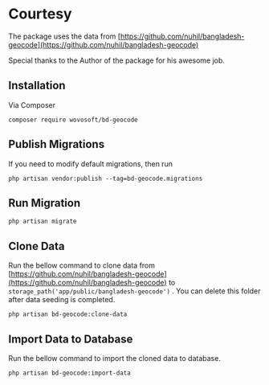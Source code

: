# Courtesy

The package uses the data from
[https://github.com/nuhil/bangladesh-geocode](https://github.com/nuhil/bangladesh-geocode)

Special thanks to the Author of the package for his awesome job.

## Installation

Via Composer

```shell
composer require wovosoft/bd-geocode
```

## Publish Migrations

If you need to modify default migrations, then run

```shell
php artisan vendor:publish --tag=bd-geocode.migrations
```

## Run Migration

```shell
php artisan migrate
```

## Clone Data

Run the bellow command to clone data
from [https://github.com/nuhil/bangladesh-geocode](https://github.com/nuhil/bangladesh-geocode)
to `storage_path('app/public/bangladesh-geocode')` . You can delete this folder after data seeding is completed.

```shell 
php artisan bd-geocode:clone-data
```

## Import Data to Database

Run the bellow command to import the cloned data to database.

```shell
php artisan bd-geocode:import-data
```
